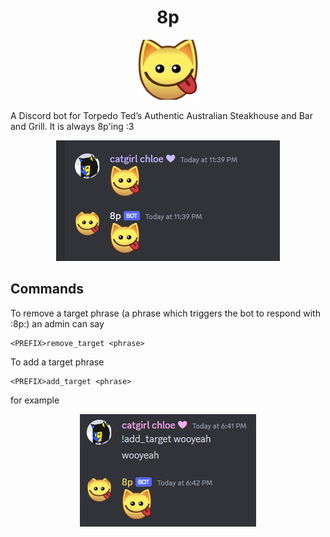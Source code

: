<h1 align='center'>8p</h1>
<p align='center'>
    <img src='./imgs/8p.png'>
</p>
A Discord bot for Torpedo Ted’s  Authentic Australian Steakhouse and Bar and Grill. It is always 8p'ing :3
<p align='center'>
    <img src='./imgs/sc.png'>
</p>


## Commands

To remove a target phrase (a phrase which triggers the bot to respond with :8p:) an admin can say

```
<PREFIX>remove_target <phrase>
```

To add a target phrase


```
<PREFIX>add_target <phrase>
```

for example
<p align='center'>
    <img src='./imgs/wooyeah.png'>
</p>
